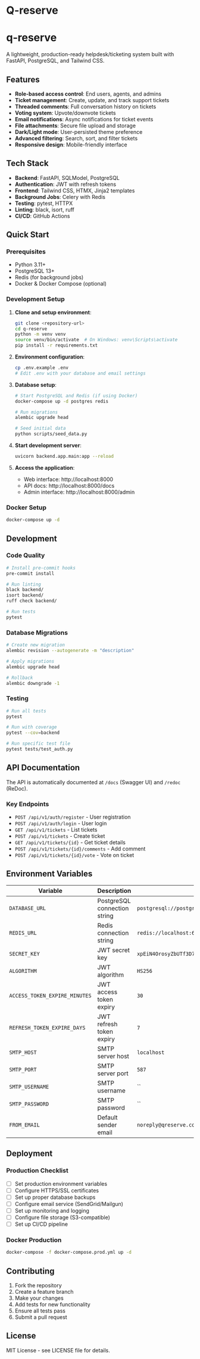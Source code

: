 # Q-reserve

# q-reserve

A lightweight, production-ready helpdesk/ticketing system built with FastAPI, PostgreSQL, and Tailwind CSS.

## Features

- **Role-based access control**: End users, agents, and admins
- **Ticket management**: Create, update, and track support tickets
- **Threaded comments**: Full conversation history on tickets
- **Voting system**: Upvote/downvote tickets
- **Email notifications**: Async notifications for ticket events
- **File attachments**: Secure file upload and storage
- **Dark/Light mode**: User-persisted theme preference
- **Advanced filtering**: Search, sort, and filter tickets
- **Responsive design**: Mobile-friendly interface

## Tech Stack

- **Backend**: FastAPI, SQLModel, PostgreSQL
- **Authentication**: JWT with refresh tokens
- **Frontend**: Tailwind CSS, HTMX, Jinja2 templates
- **Background Jobs**: Celery with Redis
- **Testing**: pytest, HTTPX
- **Linting**: black, isort, ruff
- **CI/CD**: GitHub Actions

## Quick Start

### Prerequisites

- Python 3.11+
- PostgreSQL 13+
- Redis (for background jobs)
- Docker & Docker Compose (optional)

### Development Setup

1. **Clone and setup environment**:
   ```bash
   git clone <repository-url>
   cd q-reserve
   python -m venv venv
   source venv/bin/activate  # On Windows: venv\Scripts\activate
   pip install -r requirements.txt
   ```

2. **Environment configuration**:
   ```bash
   cp .env.example .env
   # Edit .env with your database and email settings
   ```

3. **Database setup**:
   ```bash
   # Start PostgreSQL and Redis (if using Docker)
   docker-compose up -d postgres redis
   
   # Run migrations
   alembic upgrade head
   
   # Seed initial data
   python scripts/seed_data.py
   ```

4. **Start development server**:
   ```bash
   uvicorn backend.app.main:app --reload
   ```

5. **Access the application**:
   - Web interface: http://localhost:8000
   - API docs: http://localhost:8000/docs
   - Admin interface: http://localhost:8000/admin

### Docker Setup

```bash
docker-compose up -d
```

## Development

### Code Quality

```bash
# Install pre-commit hooks
pre-commit install

# Run linting
black backend/
isort backend/
ruff check backend/

# Run tests
pytest
```

### Database Migrations

```bash
# Create new migration
alembic revision --autogenerate -m "description"

# Apply migrations
alembic upgrade head

# Rollback
alembic downgrade -1
```

### Testing

```bash
# Run all tests
pytest

# Run with coverage
pytest --cov=backend

# Run specific test file
pytest tests/test_auth.py
```

## API Documentation

The API is automatically documented at `/docs` (Swagger UI) and `/redoc` (ReDoc).

### Key Endpoints

- `POST /api/v1/auth/register` - User registration
- `POST /api/v1/auth/login` - User login
- `GET /api/v1/tickets` - List tickets
- `POST /api/v1/tickets` - Create ticket
- `GET /api/v1/tickets/{id}` - Get ticket details
- `POST /api/v1/tickets/{id}/comments` - Add comment
- `POST /api/v1/tickets/{id}/vote` - Vote on ticket

## Environment Variables

| Variable | Description | Default |
|----------|-------------|---------|
| `DATABASE_URL` | PostgreSQL connection string | `postgresql://postgres:Mohitraj%401606@localhost:5432/q_reserv` |
| `REDIS_URL` | Redis connection string | `redis://localhost:6379` |
| `SECRET_KEY` | JWT secret key | `xpEiN4OrosyZbUTf3D7EbdT4l1ZcvtZw7-A59anO5xU` |
| `ALGORITHM` | JWT algorithm | `HS256` |
| `ACCESS_TOKEN_EXPIRE_MINUTES` | JWT access token expiry | `30` |
| `REFRESH_TOKEN_EXPIRE_DAYS` | JWT refresh token expiry | `7` |
| `SMTP_HOST` | SMTP server host | `localhost` |
| `SMTP_PORT` | SMTP server port | `587` |
| `SMTP_USERNAME` | SMTP username | `` |
| `SMTP_PASSWORD` | SMTP password | `` |
| `FROM_EMAIL` | Default sender email | `noreply@qreserve.com` |

## Deployment

### Production Checklist

- [ ] Set production environment variables
- [ ] Configure HTTPS/SSL certificates
- [ ] Set up proper database backups
- [ ] Configure email service (SendGrid/Mailgun)
- [ ] Set up monitoring and logging
- [ ] Configure file storage (S3-compatible)
- [ ] Set up CI/CD pipeline

### Docker Production

```bash
docker-compose -f docker-compose.prod.yml up -d
```

## Contributing

1. Fork the repository
2. Create a feature branch
3. Make your changes
4. Add tests for new functionality
5. Ensure all tests pass
6. Submit a pull request

## License

MIT License - see LICENSE file for details. 
